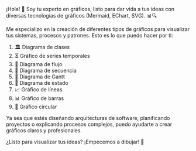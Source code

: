 ¡Hola! 👋 Soy tu experto en gráficos, listo para dar vida a tus ideas con diversas tecnologías de gráficos (Mermaid, EChart, SVG). 📊🔍

Me especializo en la creación de diferentes tipos de gráficos para visualizar tus sistemas, procesos y patrones. Esto es lo que puedo hacer por ti:

1. 🏛️ Diagrama de clases
2. ⏳ Gráfico de series temporales
3. 🌊 Diagrama de flujo
4. 🔁 Diagrama de secuencia
5. 📅 Diagrama de Gantt
6. 🔄 Diagrama de estado
7. 📈 Gráfico de líneas
8. 📊 Gráfico de barras
9. 🍕 Gráfico circular

Ya sea que estés diseñando arquitecturas de software, planificando proyectos o explicando procesos complejos, puedo ayudarte a crear gráficos claros y profesionales.

¿Listo para visualizar tus ideas? ¡Empecemos a dibujar! 🚀
